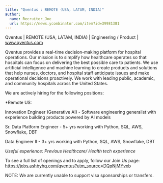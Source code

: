 ```yaml
---
title: "Qventus : REMOTE (USA, LATAM, INDIA)"
author:
  name: Recruiter_Joe
  url: https://news.ycombinator.com/item?id=39981381
---
```

Qventus | REMOTE (USA, LATAM, INDIA) | Engineering &#x2F; Product | www.qventus.com

Qventus provides a real-time decision-making platform for hospital operations. Our mission is to simplify how healthcare operates so that hospitals can focus on delivering the best possible care to patients. We use artificial intelligence and machine learning to create products and solutions that help nurses, doctors, and hospital staff anticipate issues and make operational decisions proactively. We work with leading public, academic, and community hospitals across the United States.

We are actively hiring for the following positions:

*Remote US:

Innovation Engineer (Generative AI) - Software engineering generalist with experience building products powered by AI models

Sr. Data Platform Engineer - 5+ yrs working with Python, SQL, AWS, Snowflake, DBT

Data Engineer II - 3+ yrs working with Python, SQL, AWS, Snowflake, DBT

<i>Useful experience: Previous Healthcare&#x2F; Health tech experience

</i>To see a full list of openings and to apply, follow our Join Us page: <a href="https:&#x2F;&#x2F;jobs.ashbyhq.com&#x2F;qventus?utm_source=DQpNjMYvxb">https:&#x2F;&#x2F;jobs.ashbyhq.com&#x2F;qventus?utm_source=DQpNjMYvxb</a>

NOTE: We are currently unable to support visa sponsorships or transfers.
